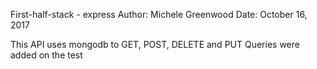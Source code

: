 First-half-stack - express
Author: Michele Greenwood
Date: October 16, 2017

This API uses mongodb to GET, POST, DELETE and PUT
Queries were added on the test